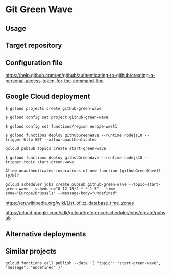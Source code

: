 # Git Green Wave

## Usage

## Target repository

## Configuration file

https://help.github.com/en/github/authenticating-to-github/creating-a-personal-access-token-for-the-command-line

## Google Cloud deployment

```console
$ gcloud projects create github-green-wave
```

```console
$ gcloud config set project github-green-wave
```

```console
$ gcloud config set functions/region europe-west1
```

```console
$ gcloud functions deploy githubGreenWave --runtime nodejs10 --trigger-http GET --allow-unauthenticated
```

```console
gcloud pubsub topics create start-green-wave
```

```console
$ gcloud functions deploy githubGreenWave --runtime nodejs10 --trigger-topic start-green-wave
```

```console
Allow unauthenticated invocations of new function [githubGreenWave]? (y/N)?
```

```console
gcloud scheduler jobs create pubsub github-green-wave --topic=start-green-wave --schedule="0 12-18/2 * * 1-5" --time-zone="Europe/Brussels" --message-body="undefined"
```

https://en.wikipedia.org/wiki/List_of_tz_database_time_zones

https://cloud.google.com/sdk/gcloud/reference/scheduler/jobs/create/pubsub

## Alternative deployments

## Similar projects

```console
gcloud functions call publish --data '{ "topic": "start-green-wave", "message": "undefined" }'
```
